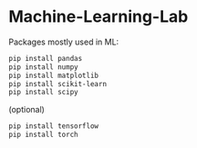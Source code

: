 # Machine-Learning-Lab

Packages mostly used in ML:
```bash
pip install pandas
pip install numpy
pip install matplotlib
pip install scikit-learn
pip install scipy
```
(optional)
```bash
pip install tensorflow
pip install torch 
```





